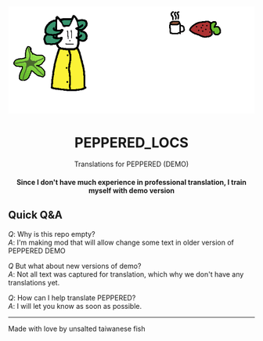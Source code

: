 <div align="center" ><img src="https://raw.githubusercontent.com/LocalizTen/PEPPERED_LOCS/main/README_STUFF/Logo.png"></img>  

# PEPPERED_LOCS
Translations for PEPPERED (DEMO)
#### Since I don't have much experience in professional translation, I train myself with demo version
</div>

## Quick Q&A
*Q*: Why is this repo empty?  
*A*: I'm making mod that will allow change some text in older version of PEPPERED DEMO  
  
*Q* But what about new versions of demo?  
*A*: Not all text was captured for translation, which why we don't have any translations yet.  
  
*Q*: How can I help translate PEPPERED?  
*A*: I will let you know as soon as possible.  

<hr>

Made with love by unsalted taiwanese fish  
